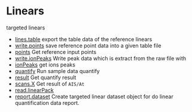 ﻿# Linears

targeted linears

+ [lines.table](Linears/lines.table.1) export the table data of the reference linears
+ [write.points](Linears/write.points.1) save reference point data into a given table file
+ [points](Linears/points.1) Get reference input points
+ [write.ionPeaks](Linears/write.ionPeaks.1) Write peak data which is extract from the raw file with 
+ [ionPeaks](Linears/ionPeaks.1) get ions peaks
+ [quantify](Linears/quantify.1) Run sample data quantify
+ [result](Linears/result.1) Get quantify result
+ [scans.X](Linears/scans.X.1) Get result of ``AIS/At``
+ [read.linearPack](Linears/read.linearPack.1) 
+ [report.dataset](Linears/report.dataset.1) Create targeted linear dataset object for do linear quantification data report.
